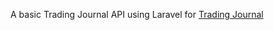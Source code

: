 A basic Trading Journal API using Laravel for <a href="github.com/rcaacbay9/TradingJournal_Public">Trading Journal</a>  
